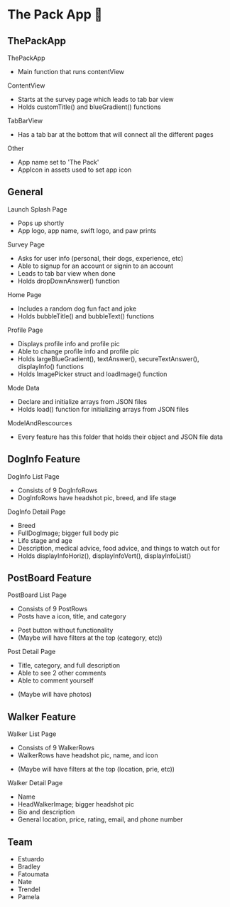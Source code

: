 # The Pack App 🐶
## ThePackApp
ThePackApp
- Main function that runs contentView

ContentView
- Starts at the survey page which leads to tab bar view
- Holds customTitle() and blueGradient() functions

TabBarView
- Has a tab bar at the bottom that will connect all the different pages

Other
- App name set to 'The Pack'
- AppIcon in assets used to set app icon

## General
Launch Splash Page
- Pops up shortly
- App logo, app name, swift logo, and paw prints

Survey Page
- Asks for user info (personal, their dogs, experience, etc)
- Able to signup for an account or signin to an account
- Leads to tab bar view when done
- Holds dropDownAnswer() function
    
Home Page
- Includes a random dog fun fact and joke
- Holds bubbleTitle() and bubbleText() functions

Profile Page
- Displays profile info and profile pic
- Able to change profile info and profile pic
- Holds largeBlueGradient(), textAnswer(), secureTextAnswer(), displayInfo() functions
- Holds ImagePicker struct and loadImage() function

Mode Data
- Declare and initialize arrays from JSON files
- Holds load() function for initializing arrays from JSON files

ModelAndRescources
- Every feature has this folder that holds their object and JSON file data

## DogInfo Feature
DogInfo List Page
- Consists of 9 DogInfoRows
- DogInfoRows have headshot pic, breed, and life stage

DogInfo Detail Page
- Breed
- FullDogImage; bigger full body pic
- Life stage and age
- Description, medical advice, food advice, and things to watch out for
- Holds displayInfoHoriz(), displayInfoVert(), displayInfoList()

## PostBoard Feature
PostBoard List Page
- Consists of 9 PostRows
- Posts have a icon, title, and category
* Post button without functionality
* (Maybe will have filters at the top (category, etc))

Post Detail Page
- Title, category, and full description
- Able to see 2 other comments
- Able to comment yourself
* (Maybe will have photos)

## Walker Feature
Walker List Page
- Consists of 9 WalkerRows
- WalkerRows have headshot pic, name, and icon
* (Maybe will have filters at the top (location, prie, etc))

Walker Detail Page
- Name
- HeadWalkerImage; bigger headshot pic
- Bio and description
- General location, price, rating, email, and phone number

## Team
- Estuardo
- Bradley
- Fatoumata
- Nate
- Trendel
- Pamela
